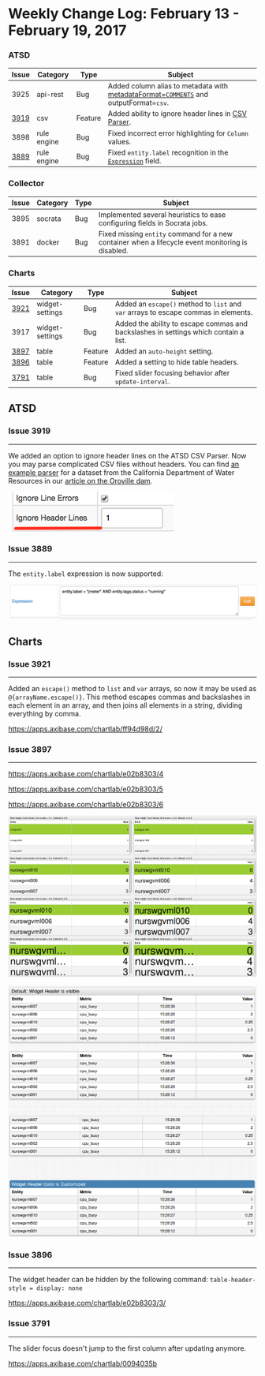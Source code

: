 Weekly Change Log: February 13 - February 19, 2017
==================================================

### ATSD

| Issue| Category        | Type    | Subject                                                                              |
|------|-----------------|---------|--------------------------------------------------------------------------------------| 
| 3925 | api-rest        | Bug     | Added column alias to metadata with [metadataFormat=`COMMENTS`](/api/sql/api.md#parameters) and outputFormat=`csv`.                                                       |
| [3919](#issue-3919) | csv        | Feature | Added ability to ignore header lines in [CSV Parser](/parsers/csv/README.md).                                                                  |
| 3898 | rule engine     | Bug     | Fixed incorrect error highlighting for `Column` values.                                                      |
| [3889](#issue-3889) | rule engine     | Bug     | Fixed `entity.label` recognition in the [`Expression`](/rule-engine/expression.md) field.                                                                 |

### Collector

| Issue| Category        | Type    | Subject                                                                              |
|------|-----------------|---------|--------------------------------------------------------------------------------------| 
| 3895 | socrata         | Bug     | Implemented several heuristics to ease configuring fields in Socrata jobs.                 |
| 3891 | docker          | Bug     | Fixed missing `entity` command for a new container when a lifecycle event monitoring is disabled.   |

### Charts

| Issue| Category        | Type    | Subject                                                                              |
|------|-----------------|---------|--------------------------------------------------------------------------------------| 
| [3921](#issue-3921) | widget-settings | Bug     | Added an `escape()` method to `list` and `var` arrays to escape commas in elements.         |
| 3917 | widget-settings | Bug     | Added the ability to escape commas and backslashes in settings which contain a list.                 |
| [3897](#issue-3897) | table      | Feature | Added an `auto-height` setting.                                                                |
| [3896](#issue-3896) | table      | Feature | Added a setting to hide table headers.                                                   |
| [3791](#issue-3791) | table      | Bug     | Fixed slider focusing behavior after `update-interval`.                |

## ATSD

### Issue 3919
--------------

We added an option to ignore header lines on the ATSD CSV Parser. Now you may parse complicated CSV files without headers. 
You can find [an example parser](https://github.com/axibase/atsd-use-cases/blob/master/OrovilleDam/resources/cdec.water.ca.gov-shef-parser.xml) 
for a dataset from the California Department of Water Resources in our [article on the Oroville dam](https://github.com/axibase/atsd-use-cases/blob/master/OrovilleDam/README.md).

![](Images/Figure4.png)

### Issue 3889
--------------

The `entity.label` expression is now supported:

![](Images/Figure3.png)
 

## Charts

### Issue 3921
--------------

Added an `escape()` method to `list` and `var` arrays, so now it may be used as `@{arrayName.escape()}`. This method escapes commas and backslashes in each element in an array, and then joins all elements in a string, dividing everything by comma.

https://apps.axibase.com/chartlab/ff94d98d/2/

### Issue 3897
--------------

https://apps.axibase.com/chartlab/e02b8303/4

https://apps.axibase.com/chartlab/e02b8303/5

https://apps.axibase.com/chartlab/e02b8303/6

![](Images/Figure1.png)

![](Images/Figure2.png)

### Issue 3896
--------------

The widget header can be hidden by the following command: `table-header-style = display: none`

https://apps.axibase.com/chartlab/e02b8303/3/

### Issue 3791
--------------

The slider focus doesn't jump to the first column after updating anymore.

https://apps.axibase.com/chartlab/0094035b





